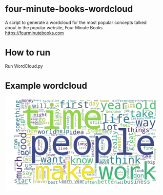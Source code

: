 # four-minute-books-wordcloud
A script to generate a wordcloud for the most popular concepts talked about in the popular website, Four Minute Books https://fourminutebooks.com

# How to run
Run WordCloud.py

# Example wordcloud
![alt text](https://github.com/jharia/four-minute-books-wordcloud/blob/master/wordcloud.png)
